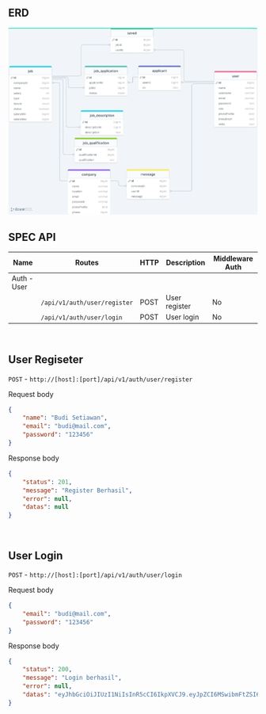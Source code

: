## ERD

![erd](./public/erd.webp)

## SPEC API

| Name | Routes | HTTP | Description | Middleware Auth |
|------|--------|------|-------------|-----------------|
| Auth - User | 
|      | `/api/v1/auth/user/register` | POST | User register | No |
|      | `/api/v1/auth/user/login` | POST | User login | No |

<br />

## User Regiseter
`POST` - `http://[host]:[port]/api/v1/auth/user/register` 
<br />

Request body
<br />
``` json
{
    "name": "Budi Setiawan",
    "email": "budi@mail.com",
    "password": "123456"
}
```

Response body
<br />
``` json
{
    "status": 201,
    "message": "Register Berhasil",
    "error": null,
    "datas": null
}
```

<br />

## User Login
`POST` - `http://[host]:[port]/api/v1/auth/user/login` 
<br />

Request body
<br />
``` json
{
    "email": "budi@mail.com",
    "password": "123456"
}
```

Response body
<br />
``` json
{
    "status": 200,
    "message": "Login berhasil",
    "error": null,
    "datas": "eyJhbGciOiJIUzI1NiIsInR5cCI6IkpXVCJ9.eyJpZCI6MSwibmFtZSI6InZpY2t5IiwiZW1haWwiOiJ2aWNreUBtYWlsLmNvbSIsImlhdCI6MTY3NTA5NTQ2NywiZXhwIjoxNjc1MTgxODY3fQ.JjWeRDxc7TQWZiDPT7rmu83A2i71T6lqCRUlrnG40X8"
}
```
